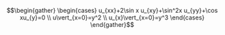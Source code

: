 ﻿ $$\begin{gather} \begin{cases} u_{xx}+2\sin x u_{xy}+\sin^2x u_{yy}+\cos xu_{y}=0  \\  u\vert_{x=0}=y^2  \\  u_{x}\vert_{x=0}=y^3 \end{cases} \end{gather}$$ 